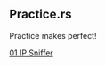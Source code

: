 ## Practice.rs

Practice makes perfect!

[01 IP Sniffer](https://github.com/schodevio/practice_rs/tree/main/01_ipsniffer)
